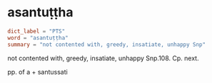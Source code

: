 # asantuṭṭha

``` toml
dict_label = "PTS"
word = "asantuṭṭha"
summary = "not contented with, greedy, insatiate, unhappy Snp"
```

not contented with, greedy, insatiate, unhappy Snp.108. Cp. next.

pp. of a \+ santussati

